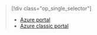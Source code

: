 > [!div class="op_single_selector"]
> * [Azure portal](../articles/storage/storage-create-storage-account.md)
> * [Azure classic portal](../articles/storage/storage-create-storage-account-classic-portal.md)
> 
> 

